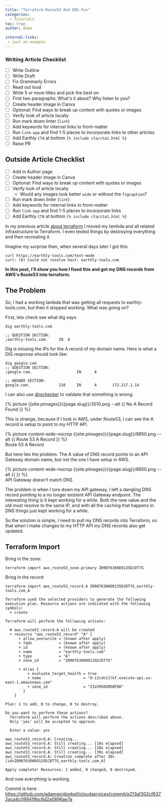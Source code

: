 ```yaml
---
title: "Terraform Route53 And DNS Fun"
categories:
  - Tutorials
toc: true
author: Adam

internal-links:
 - just an example
---
```

### Writing Article Checklist

- [ ] Write Outline
- [ ] Write Draft
- [ ] Fix Grammarly Errors
- [ ] Read out loud
- [ ] Write 5 or more titles and pick the best on
- [ ] First two paragraphs: What's it about? Why listen to you?
- [ ] Create header image in Canva
- [ ] Optional: Find ways to break up content with quotes or images
- [ ] Verify look of article locally
- [ ] Run mark down linter (`lint`)
- [ ] Add keywords for internal links to front-matter
- [ ] Run `link-opp` and find 1-5 places to incorporate links to other articles
- [ ] Add Earthly `CTA` at bottom `{% include cta/cta1.html %}`
- [ ] Raise PR

## Outside Article Checklist

- [ ] Add in Author page
- [ ] Create header image in Canva
- [ ] Optional: Find ways to break up content with quotes or images
- [ ] Verify look of article locally
  - Would any images look better `wide` or without the `figcaption`?
- [ ] Run mark down linter (`lint`)
- [ ] Add keywords for internal links to front-matter
- [ ] Run `link-opp` and find 1-5 places to incorporate links
- [ ] Add Earthly `CTA` at bottom `{% include cta/cta1.html %}`

In my previous article [about terraform]() I moved my lambda and all related infrastructure to Terraform. I even tested things by destroying everything and then recreating it. 

Imagine my surprise then, when several days later I got this.

```
curl https://earthly-tools.com/text-mode
curl: (6) Could not resolve host: earthly-tools.com
```

**In this post, I'll show you how I fixed this and got my DNS records from AWS's Route53 into terraform.**


## The Problem

So, I had a working lambda that was getting all requests to earthly-tools.com, but then it stopped working. What was going on? 

First, lets check see what dig says:

```
dig earthly-tools.com

;; QUESTION SECTION:
;earthly-tools.com.		IN	A

```

Dig is missing the IPs for the A record of my domain name. Here is what a DIG response should look like:
```
dig google.com 
;; QUESTION SECTION:
;google.com.                    IN      A

;; ANSWER SECTION:
google.com.             210     IN      A       172.217.1.14
```

I can also use [dnschecker](https://dnschecker.org/) to validate that something is wrong:

{% picture {{site.pimages}}{{page.slug}}/3010.png --alt {{ No A Record Found  }} %}

This is strange, because if I look in AWS, under Route53, I can see the A record is setup to point to my HTTP API.

<div class="wide">
{% picture content-wide-nocrop {{site.pimages}}{{page.slug}}/8850.png --alt {{ Route 53 A Record }} %}
<figcaption>Route 53 A Record</figcaption>
</div>

But here lies the problem. The A value of DNS record points to an API Gateway domain name, but not the one I have setup in AWS.

<div class="wide">
{% picture content-wide-nocrop {{site.pimages}}{{page.slug}}/8850.png --alt {{  }} %}
<figcaption>API Gateway doesn't match DNS</figcaption>
</div>

The problem is when I tore down my API gateway, I left a dangling DNS record pointing to a no longer existent API Gateway endpoint. The interesting thing is it kept working for a while. Both the new value and the old must resolve to the same IP, and with all the caching that happens in DNS things just kept working for a while.

So the solution is simple, I need to pull my DNS records into Terraform, so that when I make changes to my HTTP API my DNS records also get updated.

## Terraform Import

Bring in the zone:
```
terraform import aws_route53_zone.primary Z0907636HDO135DJDT7G
```

Bring in the record
```
terraform import aws_route53_record.A Z0907636HDO135DJDT7G_earthly-tools.com_A
```




```
Terraform used the selected providers to generate the following execution plan. Resource actions are indicated with the following symbols:
  + create

Terraform will perform the following actions:

  # aws_route53_record.A will be created
  + resource "aws_route53_record" "A" {
      + allow_overwrite = (known after apply)
      + fqdn            = (known after apply)
      + id              = (known after apply)
      + name            = "earthly-tools.com"
      + type            = "A"
      + zone_id         = "Z0907636HDO135DJDT7G"

      + alias {
          + evaluate_target_health = true
          + name                   = "d-i2cdn11lkf.execute-api.us-east-1.amazonaws.com"
          + zone_id                = "Z1UJRXOUMOOFQ8"
        }
    }

Plan: 1 to add, 0 to change, 0 to destroy.

Do you want to perform these actions?
  Terraform will perform the actions described above.
  Only 'yes' will be accepted to approve.

  Enter a value: yes

aws_route53_record.A: Creating...
aws_route53_record.A: Still creating... [10s elapsed]
aws_route53_record.A: Still creating... [20s elapsed]
aws_route53_record.A: Still creating... [30s elapsed]
aws_route53_record.A: Creation complete after 38s [id=Z0907636HDO135DJDT7G_earthly-tools.com_A]

Apply complete! Resources: 1 added, 0 changed, 0 destroyed.
```

And now everything is working.

Commit is here:
https://github.com/adamgordonbell/cloudservices/commit/e213af302cf6372aca4c099419bc6d2a0896ae7a

